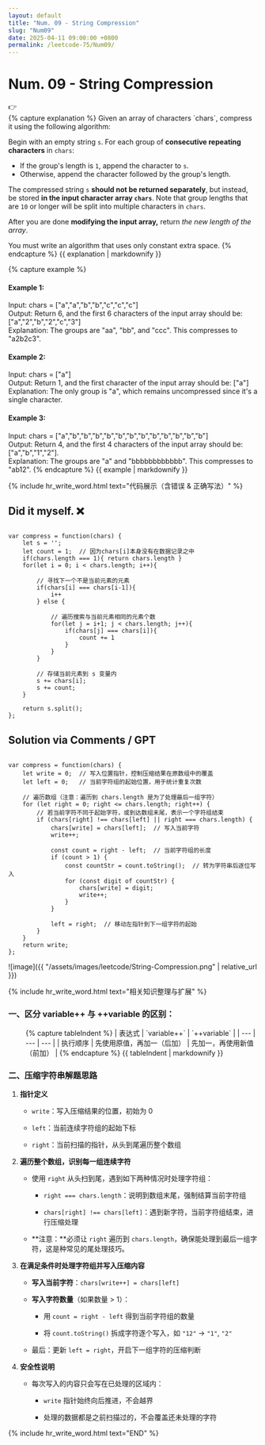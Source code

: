 ```yaml
---
layout: default
title: "Num. 09 - String Compression"
slug: "Num09"
date: 2025-04-11 09:00:00 +0800
permalink: /leetcode-75/Num09/
---
```


# Num. 09 - String Compression

<aside class="asideDiv">
    <div>👉</div>
    <div>
        <main>
            {% capture explanation %}
Given an array of characters `chars`, compress it using the following algorithm:

Begin with an empty string `s`. For each group of **consecutive repeating characters** in `chars`:

- If the group's length is `1`, append the character to `s`.
- Otherwise, append the character followed by the group's length.

The compressed string `s` **should not be returned separately**, but instead, be stored **in the input character array `chars`**. Note that group lengths that are `10` or longer will be split into multiple characters in `chars`.

After you are done **modifying the input array,** return *the new length of the array*.

You must write an algorithm that uses only constant extra space.
            {% endcapture %}
            {{ explanation | markdownify }}
        </main>
        <main>
            {% capture example %}
#### Example 1:
Input: chars = ["a","a","b","b","c","c","c"]  
Output: Return 6, and the first 6 characters of the input array should be: ["a","2","b","2","c","3"]  
Explanation: The groups are "aa", "bb", and "ccc". This compresses to "a2b2c3".
#### Example 2:
Input: chars = ["a"]  
Output: Return 1, and the first character of the input array should be: ["a"]  
Explanation: The only group is "a", which remains uncompressed since it's a single character.
#### Example 3:
Input: chars = ["a","b","b","b","b","b","b","b","b","b","b","b","b"]  
Output: Return 4, and the first 4 characters of the input array should be: ["a","b","1","2"].  
Explanation: The groups are "a" and "bbbbbbbbbbbb". This compresses to "ab12".
            {% endcapture %}
            {{ example | markdownify }}
        </main>
    </div>
</aside>

{% include hr_write_word.html text="代码展示（含错误 & 正确写法）" %}

## **Did it myself.** &#x274C; 
<pre><code class="language-js">
var compress = function(chars) {
    let s = '';
    let count = 1;  // 因为chars[i]本身没有在数据记录之中
    if(chars.length === 1){ return chars.length }
    for(let i = 0; i < chars.length; i++){

        // 寻找下一个不是当前元素的元素
        if(chars[i] === chars[i-1]){
            i++
        } else {

            // 遍历搜索与当前元素相同的元素个数
            for(let j = i+1; j < chars.length; j++){
                if(chars[j] === chars[i]){
                    count += 1
                }
            }
        }

        // 存储当前元素到 s 变量内
        s += chars[i];
        s += count;
    }

    return s.split();
};
</code></pre>

## **Solution via Comments / GPT**
<pre><code class="language-js">
var compress = function(chars) {
    let write = 0;  // 写入位置指针，控制压缩结果在原数组中的覆盖
    let left = 0;   // 当前字符组的起始位置，用于统计重复次数

    // 遍历数组（注意：遍历到 chars.length 是为了处理最后一组字符）
    for (let right = 0; right <= chars.length; right++) {
        // 若当前字符不同于起始字符，或到达数组末尾，表示一个字符组结束
        if (chars[right] !== chars[left] || right === chars.length) {
            chars[write] = chars[left];  // 写入当前字符
            write++;

            const count = right - left;  // 当前字符组的长度
            if (count > 1) {
                const countStr = count.toString();  // 转为字符串后逐位写入
                for (const digit of countStr) {
                    chars[write] = digit;
                    write++;
                }
            }

            left = right;  // 移动左指针到下一组字符的起始
        }
    }
    return write;
};
</code></pre>

![image]({{ "/assets/images/leetcode/String-Compression.png" | relative_url }})


{% include hr_write_word.html text="相关知识整理与扩展" %}

### 一、区分 variable++ 与 ++variable 的区别：

<div style="margin-left: 2.5em;">
{% capture tableIndent %}
| 表达式 | `variable++` | `++variable` |
| --- | --- | --- |
| 执行顺序 | 先使用原值，再加一（后加） | 先加一，再使用新值（前加） |
{% endcapture %}
{{ tableIndent | markdownify }}
</div>

### 二、压缩字符串解题思路

1. **指针定义**

    - `write`：写入压缩结果的位置，初始为 0

    - `left`：当前连续字符组的起始下标

    - `right`：当前扫描的指针，从头到尾遍历整个数组

2. **遍历整个数组，识别每一组连续字符**

    - 使用 `right` 从头扫到尾，遇到如下两种情况时处理字符组：

        - `right === chars.length`：说明到数组末尾，强制结算当前字符组

        - `chars[right] !== chars[left]`：遇到新字符，当前字符组结束，进行压缩处理

    - **注意：**必须让 `right` 遍历到 `chars.length`，确保能处理到最后一组字符，这是种常见的尾处理技巧。

3. **在满足条件时处理字符组并写入压缩内容**

    - **写入当前字符**：`chars[write++] = chars[left]`

    - **写入字符数量**（如果数量 > 1）：

        - 用 `count = right - left` 得到当前字符组的数量

        - 将 `count.toString()` 拆成字符逐个写入，如 `"12"` → `"1"`, `"2"`

    - 最后：更新 `left = right`，开启下一组字符的压缩判断

4. **安全性说明**

    - 每次写入的内容只会写在已处理的区域内：

        - `write` 指针始终向后推进，不会越界

        - 处理的数据都是之前扫描过的，不会覆盖还未处理的字符

{% include hr_write_word.html text="END" %}
